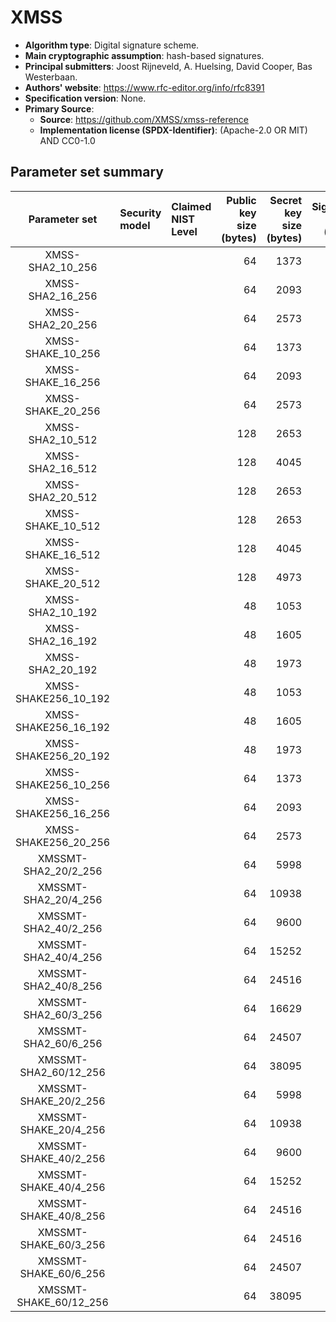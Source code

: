 # XMSS

- **Algorithm type**: Digital signature scheme.
- **Main cryptographic assumption**: hash-based signatures.
- **Principal submitters**: Joost Rijneveld, A. Huelsing, David Cooper, Bas Westerbaan.
- **Authors' website**: https://www.rfc-editor.org/info/rfc8391
- **Specification version**: None.
- **Primary Source**<a name="primary-source"></a>:
  - **Source**: https://github.com/XMSS/xmss-reference
  - **Implementation license (SPDX-Identifier)**: (Apache-2.0 OR MIT) AND CC0-1.0


## Parameter set summary

|     Parameter set      | Security model   | Claimed NIST Level   |   Public key size (bytes) |   Secret key size (bytes) |   Signature size (bytes) |
|:----------------------:|:-----------------|:---------------------|--------------------------:|--------------------------:|-------------------------:|
|    XMSS-SHA2_10_256    |                  |                      |                        64 |                      1373 |                     2500 |
|    XMSS-SHA2_16_256    |                  |                      |                        64 |                      2093 |                     2692 |
|    XMSS-SHA2_20_256    |                  |                      |                        64 |                      2573 |                     2820 |
|   XMSS-SHAKE_10_256    |                  |                      |                        64 |                      1373 |                     2500 |
|   XMSS-SHAKE_16_256    |                  |                      |                        64 |                      2093 |                     2692 |
|   XMSS-SHAKE_20_256    |                  |                      |                        64 |                      2573 |                     2820 |
|    XMSS-SHA2_10_512    |                  |                      |                       128 |                      2653 |                     9092 |
|    XMSS-SHA2_16_512    |                  |                      |                       128 |                      4045 |                     9476 |
|    XMSS-SHA2_20_512    |                  |                      |                       128 |                      2653 |                     9732 |
|   XMSS-SHAKE_10_512    |                  |                      |                       128 |                      2653 |                     9092 |
|   XMSS-SHAKE_16_512    |                  |                      |                       128 |                      4045 |                     9476 |
|   XMSS-SHAKE_20_512    |                  |                      |                       128 |                      4973 |                     9732 |
|    XMSS-SHA2_10_192    |                  |                      |                        48 |                      1053 |                     1492 |
|    XMSS-SHA2_16_192    |                  |                      |                        48 |                      1605 |                     1636 |
|    XMSS-SHA2_20_192    |                  |                      |                        48 |                      1973 |                     1732 |
|  XMSS-SHAKE256_10_192  |                  |                      |                        48 |                      1053 |                     1492 |
|  XMSS-SHAKE256_16_192  |                  |                      |                        48 |                      1605 |                     1636 |
|  XMSS-SHAKE256_20_192  |                  |                      |                        48 |                      1973 |                     1732 |
|  XMSS-SHAKE256_10_256  |                  |                      |                        64 |                      1373 |                     2500 |
|  XMSS-SHAKE256_16_256  |                  |                      |                        64 |                      2093 |                     2692 |
|  XMSS-SHAKE256_20_256  |                  |                      |                        64 |                      2573 |                     2820 |
|  XMSSMT-SHA2_20/2_256  |                  |                      |                        64 |                      5998 |                     4963 |
|  XMSSMT-SHA2_20/4_256  |                  |                      |                        64 |                     10938 |                     9251 |
|  XMSSMT-SHA2_40/2_256  |                  |                      |                        64 |                      9600 |                     5605 |
|  XMSSMT-SHA2_40/4_256  |                  |                      |                        64 |                     15252 |                     9893 |
|  XMSSMT-SHA2_40/8_256  |                  |                      |                        64 |                     24516 |                    18469 |
|  XMSSMT-SHA2_60/3_256  |                  |                      |                        64 |                     16629 |                     8392 |
|  XMSSMT-SHA2_60/6_256  |                  |                      |                        64 |                     24507 |                    14824 |
| XMSSMT-SHA2_60/12_256  |                  |                      |                        64 |                     38095 |                    27688 |
| XMSSMT-SHAKE_20/2_256  |                  |                      |                        64 |                      5998 |                     4963 |
| XMSSMT-SHAKE_20/4_256  |                  |                      |                        64 |                     10938 |                     9251 |
| XMSSMT-SHAKE_40/2_256  |                  |                      |                        64 |                      9600 |                     5605 |
| XMSSMT-SHAKE_40/4_256  |                  |                      |                        64 |                     15252 |                     9893 |
| XMSSMT-SHAKE_40/8_256  |                  |                      |                        64 |                     24516 |                    18469 |
| XMSSMT-SHAKE_60/3_256  |                  |                      |                        64 |                     24516 |                     8392 |
| XMSSMT-SHAKE_60/6_256  |                  |                      |                        64 |                     24507 |                    14824 |
| XMSSMT-SHAKE_60/12_256 |                  |                      |                        64 |                     38095 |                    27688 |

